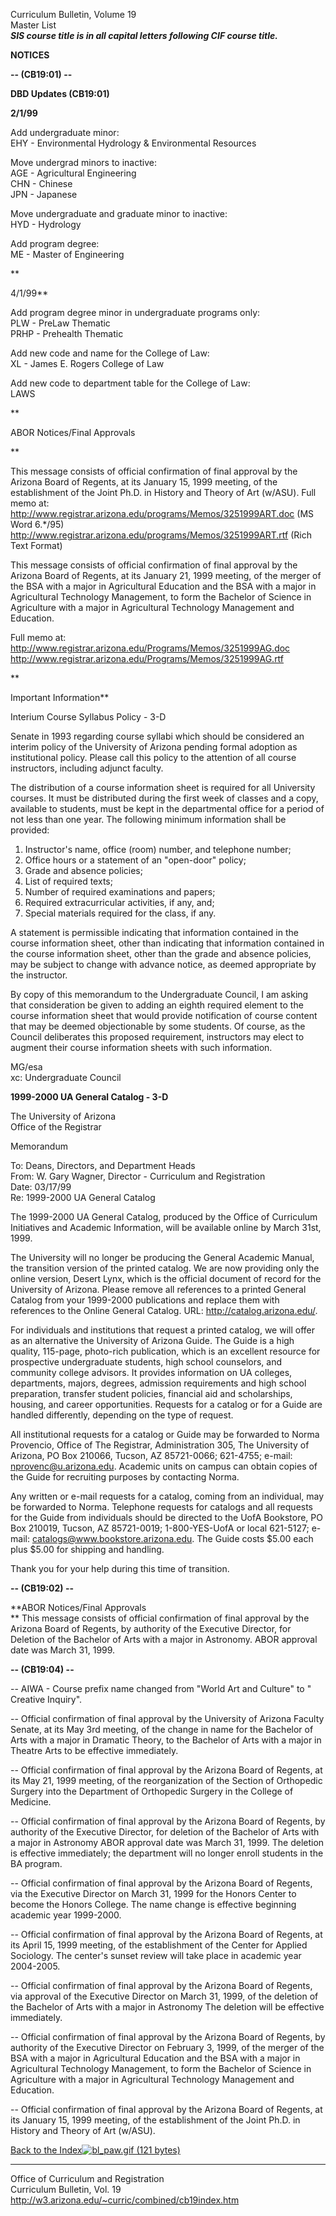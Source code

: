 Curriculum Bulletin, Volume 19  
Master List  
***SIS course title is in all capital letters following CIF course title.***

**NOTICES**

**\-- (CB19:01) --**

**DBD Updates (CB19:01)**

**2/1/99**

Add undergraduate minor:  
EHY - Environmental Hydrology & Environmental Resources

Move undergrad minors to inactive:  
AGE - Agricultural Engineering  
CHN - Chinese  
JPN - Japanese

Move undergraduate and graduate minor to inactive:  
HYD - Hydrology

Add program degree:  
ME - Master of Engineering

**

4/1/99**

Add program degree minor in undergraduate programs only:  
PLW - PreLaw Thematic  
PRHP - Prehealth Thematic

Add new code and name for the College of Law:  
XL - James E. Rogers College of Law

Add new code to department table for the College of Law:  
LAWS

**

ABOR Notices/Final Approvals

**

This message consists of official confirmation of final approval by the
Arizona Board of Regents, at its January 15, 1999 meeting, of the
establishment of the Joint Ph.D. in History and Theory of Art (w/ASU). Full
memo at: <http://www.registrar.arizona.edu/programs/Memos/3251999ART.doc>
(MS Word 6.*/95)  
<http://www.registrar.arizona.edu/programs/Memos/3251999ART.rtf>   (Rich Text
Format)

This message consists of official confirmation of final approval by the
Arizona Board of Regents, at its January 21, 1999 meeting, of the merger of
the BSA with a major in Agricultural Education and the BSA with a major in
Agricultural Technology Management, to form the Bachelor of Science in
Agriculture with a major in Agricultural Technology Management and Education.

Full memo at:  
<http://www.registrar.arizona.edu/Programs/Memos/3251999AG.doc>  
<http://www.registrar.arizona.edu/Programs/Memos/3251999AG.rtf>

**

Important Information**

Interium Course Syllabus Policy - 3-D

Senate in 1993 regarding course syllabi which should be considered an interim
policy of the University of Arizona pending formal adoption as institutional
policy. Please call this policy to the attention of all course instructors,
including adjunct faculty.

The distribution of a course information sheet is required for all University
courses. It must be distributed during the first week of classes and a copy,
available to students, must be kept in the departmental office for a period of
not less than one year. The following minimum information shall be provided:

1) Instructor's name, office (room) number, and telephone number;  
2) Office hours or a statement of an "open-door" policy;  
3) Grade and absence policies;  
4) List of required texts;  
5) Number of required examinations and papers;  
6) Required extracurricular activities, if any, and;  
7) Special materials required for the class, if any.

A statement is permissible indicating that information contained in the course
information sheet, other than indicating that information contained in the
course information sheet, other than the grade and absence policies, may be
subject to change with advance notice, as deemed appropriate by the
instructor.

By copy of this memorandum to the Undergraduate Council, I am asking that
consideration be given to adding an eighth required element to the course
information sheet that would provide notification of course content that may
be deemed objectionable by some students. Of course, as the Council
deliberates this proposed requirement, instructors may elect to augment their
course information sheets with such information.

 MG/esa  
xc: Undergraduate Council



**1999-2000 UA General Catalog - 3-D**

The University of Arizona  
Office of the Registrar

Memorandum

To: Deans, Directors, and Department Heads  
From: W. Gary Wagner, Director - Curriculum and Registration  
Date: 03/17/99  
Re: 1999-2000 UA General Catalog

The 1999-2000 UA General Catalog, produced by the Office of Curriculum
Initiatives and Academic Information, will be available online by March 31st,
1999.

The University will no longer be producing the General Academic Manual, the
transition version of the printed catalog. We are now providing only the
online version, Desert Lynx, which is the official document of record for the
University of Arizona. Please remove all references to a printed General
Catalog from your 1999-2000 publications and replace them with references to
the Online General Catalog. URL: <http://catalog.arizona.edu/>.

For individuals and institutions that request a printed catalog, we will offer
as an alternative the University of Arizona Guide. The Guide is a high
quality, 115-page, photo-rich publication, which is an excellent resource for
prospective undergraduate students, high school counselors, and community
college advisors. It provides information on UA colleges, departments, majors,
degrees, admission requirements and high school preparation, transfer student
policies, financial aid and scholarships, housing, and career opportunities.
Requests for a catalog or for a Guide are handled differently, depending on
the type of request.

All institutional requests for a catalog or Guide may be forwarded to Norma
Provencio, Office of The Registrar, Administration 305, The University of
Arizona, PO Box 210066, Tucson, AZ 85721-0066; 621-4755; e-mail:
[nprovenc@u.arizona.edu](mailto:nprovenc@u.arizona.edu). Academic units on
campus can obtain copies of the Guide for recruiting purposes by contacting
Norma.

Any written or e-mail requests for a catalog, coming from an individual, may
be forwarded to Norma. Telephone requests for catalogs and all requests for
the Guide from individuals should be directed to the UofA Bookstore, PO Box
210019, Tucson, AZ 85721-0019; 1-800-YES-UofA or local 621-5127; e-mail:
[catalogs@www.bookstore.arizona.edu](mailto:catalogs@www.bookstore.arizona.edu).
The Guide costs $5.00 each plus $5.00 for shipping and handling.

Thank you for your help during this time of transition.



**\-- (CB19:02) --**

**ABOR Notices/Final Approvals  
** This message consists of official confirmation of final approval by the
Arizona Board of Regents, by authority of the Executive Director, for Deletion
of the Bachelor of Arts with a major in Astronomy. ABOR approval date was
March 31, 1999.



**\-- (CB19:04) --**

\-- AIWA - Course prefix name changed from "World Art and Culture" to "
Creative Inquiry".

\-- Official confirmation of final approval by the University of Arizona
Faculty Senate, at its May 3rd meeting, of the change in name for the Bachelor
of Arts with a major in Dramatic Theory, to the Bachelor of Arts with a major
in Theatre Arts to be effective immediately.

\-- Official confirmation of final approval by the Arizona Board of Regents,
at its May 21, 1999 meeting, of the reorganization of the Section of
Orthopedic Surgery into the Department of Orthopedic Surgery in the College of
Medicine.

\-- Official confirmation of final approval by the Arizona Board of Regents,
by authority of the Executive Director, for deletion of the Bachelor of Arts
with a major in Astronomy ABOR approval date was March 31, 1999. The deletion
is effective immediately; the department will no longer enroll students in the
BA program.

\-- Official confirmation of final approval by the Arizona Board of Regents,
via the Executive Director on March 31, 1999 for the Honors Center to become
the Honors College. The name change is effective beginning academic year
1999-2000.

\-- Official confirmation of final approval by the Arizona Board of Regents,
at its April 15, 1999 meeting, of the establishment of the Center for Applied
Sociology. The center's sunset review will take place in academic year
2004-2005.

\-- Official confirmation of final approval by the Arizona Board of Regents,
via approval of the Executive Director on March 31, 1999, of the deletion of
the Bachelor of Arts with a major in Astronomy The deletion will be effective
immediately.

\-- Official confirmation of final approval by the Arizona Board of Regents,
by authority of the Executive Director on February 3, 1999, of the merger of
the BSA with a major in Agricultural Education and the BSA with a major in
Agricultural Technology Management, to form the Bachelor of Science in
Agriculture with a major in Agricultural Technology Management and Education.

\-- Official confirmation of final approval by the Arizona Board of Regents,
at its January 15, 1999 meeting, of the establishment of the Joint Ph.D. in
History and Theory of Art (w/ASU).

[Back to the Index![bl_paw.gif \(121
bytes\)](../../graphics/bl_paw.gif)](cb19index.htm)

* * *

Office of Curriculum and Registration  
Curriculum Bulletin, Vol. 19  
<http://w3.arizona.edu/~curric/combined/cb19index.htm>

